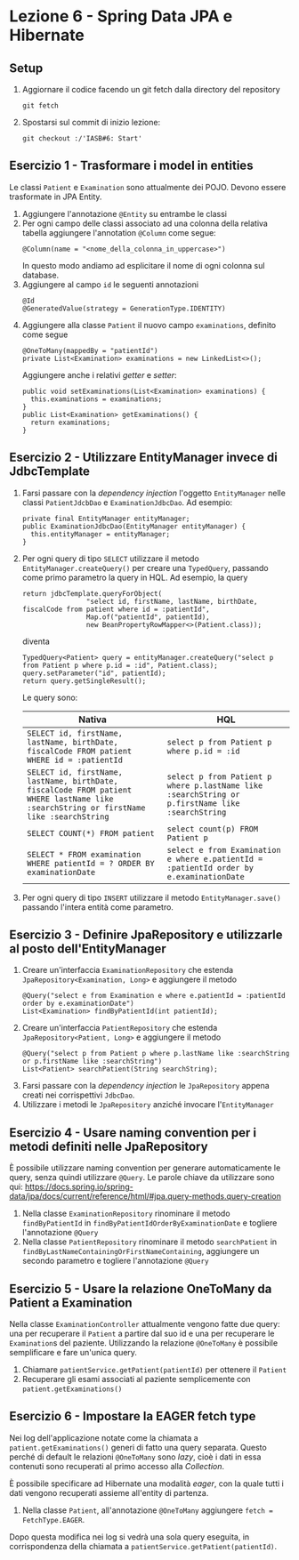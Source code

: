 # Lezione 6 - Spring Data JPA e Hibernate

## Setup

1. Aggiornare il codice facendo un git fetch dalla directory del repository 
   ```
   git fetch
   ```
1. Spostarsi sul commit di inizio lezione:
   ```
   git checkout :/'IASB#6: Start'
   ```

## Esercizio 1 - Trasformare i model in entities

Le classi `Patient` e `Examination` sono attualmente dei POJO. Devono essere trasformate in JPA Entity.

1. Aggiungere l'annotazione `@Entity` su entrambe le classi
2. Per ogni campo delle classi associato ad una colonna della relativa tabella aggiungere l'annotation `@Column` come segue:
   ```
   @Column(name = "<nome_della_colonna_in_uppercase>")
   ```
   In questo modo andiamo ad esplicitare il nome di ogni colonna sul database.
3. Aggiungere al campo `id` le seguenti annotazioni
   ```
   @Id
   @GeneratedValue(strategy = GenerationType.IDENTITY)
   ```
4. Aggiungere alla classe `Patient` il nuovo campo `examinations`, definito come segue
   ```
   @OneToMany(mappedBy = "patientId")
   private List<Examination> examinations = new LinkedList<>();
   ``` 
   Aggiungere anche i relativi _getter_ e _setter_:
   ```
   public void setExaminations(List<Examination> examinations) {
     this.examinations = examinations;
   }
   public List<Examination> getExaminations() {
     return examinations;
   }
   ```

## Esercizio 2 - Utilizzare EntityManager invece di JdbcTemplate

1. Farsi passare con la _dependency injection_ l'oggetto `EntityManager` nelle classi `PatientJdcbDao` e `ExaminationJdbcDao`. 
   Ad esempio:
   ```
   private final EntityManager entityManager;
   public ExaminationJdbcDao(EntityManager entityManager) {
     this.entityManager = entityManager;
   }
   ```
2. Per ogni query di tipo `SELECT` utilizzare il metodo `EntityManager.createQuery()` per creare una `TypedQuery`, passando come primo parametro la query in HQL.
   Ad esempio, la query
   ```
   return jdbcTemplate.queryForObject(
                   "select id, firstName, lastName, birthDate, fiscalCode from patient where id = :patientId",
                   Map.of("patientId", patientId),
                   new BeanPropertyRowMapper<>(Patient.class));
   ```
   diventa
   ```
   TypedQuery<Patient> query = entityManager.createQuery("select p from Patient p where p.id = :id", Patient.class);
   query.setParameter("id", patientId);
   return query.getSingleResult();
   ```
   
   Le query sono:
   
   | Nativa | HQL |
   |---|---|
   |`SELECT id, firstName, lastName, birthDate, fiscalCode FROM patient WHERE id = :patientId` | `select p from Patient p where p.id = :id` |
   |`SELECT id, firstName, lastName, birthDate, fiscalCode FROM patient WHERE lastName like :searchString or firstName like :searchString` |`select p from Patient p where p.lastName like :searchString or p.firstName like :searchString`|
   | `SELECT COUNT(*) FROM patient` | `select count(p) FROM Patient p` |
   | `SELECT * FROM examination WHERE patientId = ? ORDER BY examinationDate` | `select e from Examination e where e.patientId = :patientId order by e.examinationDate` |

3. Per ogni query di tipo `INSERT` utilizzare il metodo `EntityManager.save()` passando l'intera entità come parametro.

## Esercizio 3 - Definire JpaRepository e utilizzarle al posto dell'EntityManager

1. Creare un'interfaccia `ExaminationRepository` che estenda `JpaRepository<Examination, Long>` e aggiungere il metodo
   ```
   @Query("select e from Examination e where e.patientId = :patientId order by e.examinationDate")
   List<Examination> findByPatientId(int patientId);
   ```
2. Creare un'interfaccia `PatientRepository` che estenda `JpaRepository<Patient, Long>` e aggiungere il metodo
   ```
   @Query("select p from Patient p where p.lastName like :searchString or p.firstName like :searchString")
   List<Patient> searchPatient(String searchString);
   ```
3. Farsi passare con la _dependency injection_ le `JpaRepository` appena creati nei corrispettivi `JdbcDao`.
4. Utilizzare i metodi le `JpaRepository` anziché invocare l'`EntityManager`  

## Esercizio 4 - Usare naming convention per i metodi definiti nelle JpaRepository
È possibile utilizzare naming convention per generare automaticamente le query, senza quindi utilizzare `@Query`.
Le parole chiave da utilizzare sono qui: https://docs.spring.io/spring-data/jpa/docs/current/reference/html/#jpa.query-methods.query-creation

1. Nella classe `ExaminationRepository` rinominare il metodo `findByPatientId` in `findByPatientIdOrderByExaminationDate` e togliere l'annotazione `@Query`
2. Nella classe `PatientRepository` rinominare il metodo `searchPatient` in `findByLastNameContainingOrFirstNameContaining`, aggiungere un secondo parametro e togliere l'annotazione `@Query`

## Esercizio 5 - Usare la relazione OneToMany da Patient a Examination
Nella classe `ExaminationController` attualmente vengono fatte due query: una per recuperare il `Patient` a partire dal suo id e una per recuperare le `Examination`s del paziente.
Utilizzando la relazione `@OneToMany` è possibile semplificare e fare un'unica query.

1. Chiamare `patientService.getPatient(patientId)` per ottenere il `Patient`
2. Recuperare gli esami associati al paziente semplicemente  con `patient.getExaminations()` 
 
## Esercizio 6 - Impostare la EAGER fetch type
Nei log dell'applicazione notate come la chiamata a `patient.getExaminations()` generi di fatto una query separata.
Questo perché di default le relazioni `@OneToMany` sono _lazy_, cioè i dati in essa contenuti sono recuperati al primo accesso alla _Collection_.

È possibile specificare ad Hibernate una modalità _eager_, con la quale tutti i dati vengono recuperati assieme all'entity di partenza.

1.  Nella classe `Patient`, all'annotazione `@OneToMany` aggiungere `fetch = FetchType.EAGER`.

Dopo questa modifica nei log si vedrà una sola query eseguita, in corrispondenza della chiamata a `patientService.getPatient(patientId)`.
